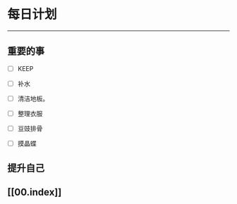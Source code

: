
# 每日计划
---
## 重要的事

- [ ]  KEEP
- [ ] 补水
- [ ] 清洁地板。
- [ ] 整理衣服
- [ ] 豆豉排骨
- [ ] 摸晶蝶



## 提升自己

  



## [[00.index]]











